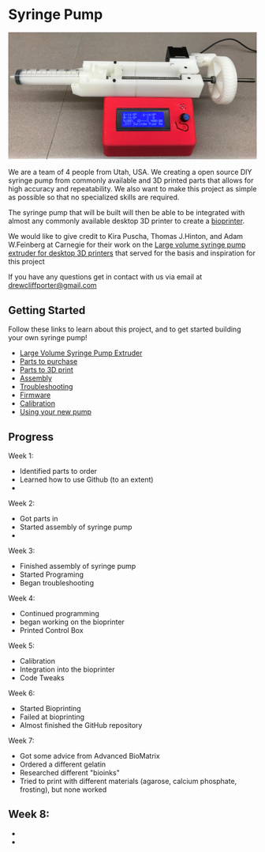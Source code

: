 # Syringe Pump
<p align="center">
<img src="https://github.com/FOSH-following-demand/Syringe_Pump/blob/master/Photos/IMG_6256.JPG" width="700"/>


We are a team of 4 people from Utah, USA. We creating a open source DIY syringe pump from commonly available and 3D printed parts that allows for high accuracy and repeatability. We also want to make this project as simple as possible so that no specialized skills are required.

The syringe pump that will be built will then be able to be integrated with almost any commonly available desktop 3D printer to create a [bioprinter](https://github.com/FOSH-following-demand/Bioprinter).

We would like to give credit to Kira Puscha, Thomas J.Hinton, and Adam W.Feinberg at Carnegie for their work on the [Large volume syringe pump extruder for desktop 3D printers](https://www.sciencedirect.com/science/article/pii/S2468067217300822#!) that served for the basis and inspiration for this project

If you have any questions get in contact with us via email at drewcliffporter@gmail.com

## Getting Started

Follow these links to learn about this project, and to get started building your own syringe pump!
- [Large Volume Syringe Pump Extruder](https://www.sciencedirect.com/science/article/pii/S2468067217300822#!)
- [Parts to purchase](Bill_of_Materials)
- [Parts to 3D print](3D_Printed_Parts.csv)
- [Assembly](Assembly_Instructions.md)
- [Troubleshooting](Troubleshooting.md)
- [Firmware](Firmware)
- [Calibration](Calibration.md)
- [Using your new pump](Getting_Started.md)
## Progress

Week 1:
- Identified parts to order
- Learned how to use Github (to an extent)
-

Week 2:
- Got parts in
- Started assembly of syringe pump
-

Week 3:
- Finished assembly of syringe pump
- Started Programing
- Began troubleshooting

Week 4:
- Continued programming
- began working on the bioprinter
- Printed Control Box

Week 5:
- Calibration
- Integration into the bioprinter
- Code Tweaks

Week 6:
- Started Bioprinting
- Failed at bioprinting
- Almost finished the GitHub repository

Week 7:
- Got some advice from Advanced BioMatrix
- Ordered a different gelatin
- Researched different "bioinks"
- Tried to print with different materials (agarose, calcium phosphate, frosting), but none worked

Week 8:
-
-
-
